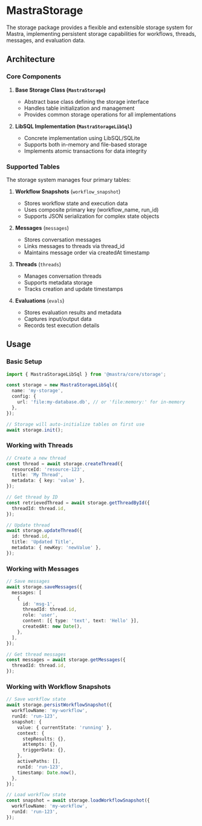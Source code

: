 # MastraStorage

The storage package provides a flexible and extensible storage system for Mastra, implementing persistent storage capabilities for workflows, threads, messages, and evaluation data.

## Architecture

### Core Components

1. **Base Storage Class (`MastraStorage`)**

   - Abstract base class defining the storage interface
   - Handles table initialization and management
   - Provides common storage operations for all implementations

2. **LibSQL Implementation (`MastraStorageLibSql`)**
   - Concrete implementation using LibSQL/SQLite
   - Supports both in-memory and file-based storage
   - Implements atomic transactions for data integrity

### Supported Tables

The storage system manages four primary tables:

1. **Workflow Snapshots** (`workflow_snapshot`)

   - Stores workflow state and execution data
   - Uses composite primary key (workflow_name, run_id)
   - Supports JSON serialization for complex state objects

2. **Messages** (`messages`)

   - Stores conversation messages
   - Links messages to threads via thread_id
   - Maintains message order via createdAt timestamp

3. **Threads** (`threads`)

   - Manages conversation threads
   - Supports metadata storage
   - Tracks creation and update timestamps

4. **Evaluations** (`evals`)
   - Stores evaluation results and metadata
   - Captures input/output data
   - Records test execution details

## Usage

### Basic Setup

```typescript
import { MastraStorageLibSql } from '@mastra/core/storage';

const storage = new MastraStorageLibSql({
  name: 'my-storage',
  config: {
    url: 'file:my-database.db', // or 'file:memory:' for in-memory
  },
});

// Storage will auto-initialize tables on first use
await storage.init();
```

### Working with Threads

```typescript
// Create a new thread
const thread = await storage.createThread({
  resourceId: 'resource-123',
  title: 'My Thread',
  metadata: { key: 'value' },
});

// Get thread by ID
const retrievedThread = await storage.getThreadById({
  threadId: thread.id,
});

// Update thread
await storage.updateThread({
  id: thread.id,
  title: 'Updated Title',
  metadata: { newKey: 'newValue' },
});
```

### Working with Messages

```typescript
// Save messages
await storage.saveMessages({
  messages: [
    {
      id: 'msg-1',
      threadId: thread.id,
      role: 'user',
      content: [{ type: 'text', text: 'Hello' }],
      createdAt: new Date(),
    },
  ],
});

// Get thread messages
const messages = await storage.getMessages({
  threadId: thread.id,
});
```

### Working with Workflow Snapshots

```typescript
// Save workflow state
await storage.persistWorkflowSnapshot({
  workflowName: 'my-workflow',
  runId: 'run-123',
  snapshot: {
    value: { currentState: 'running' },
    context: {
      stepResults: {},
      attempts: {},
      triggerData: {},
    },
    activePaths: [],
    runId: 'run-123',
    timestamp: Date.now(),
  },
});

// Load workflow state
const snapshot = await storage.loadWorkflowSnapshot({
  workflowName: 'my-workflow',
  runId: 'run-123',
});
```
